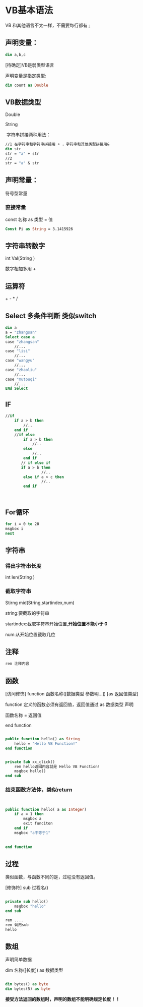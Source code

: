 # VB基本语法

VB 和其他语言不太一样，不需要每行都有 ;

## 声明变量：

```vb
dim a,b,c
```

[待确定]VB是弱类型语言

声明变量是指定类型:

```vb
dim count as Double
```

## VB数据类型

Double 

String

​	字符串拼接两种用法：

```vb
//1	在字符串和字符串拼接用 + ，字符串和其他类型拼接用&
dim str
str = "a" + str 
//2
str = "a" & str
```

## 声明常量：

符号型常量





### 直接常量

const 名称 as 类型 = 值

```vb
Const Pi as String = 3.1415926
```



## 字符串转数字

int Val(String )

数字相加多用 + 



## 运算符

\+ - * / 



## Select 多条件判断 类似switch

```vb
dim a
a = "zhangsan"
Select case a
case "zhangsan"
    //...
case "lisi"
    //...
case "wangyu"
    //...
case "zhaoliu"
    //...
case "mutouqi"
    //...
ENd Select

```



## IF

```vb
//if
    if a > b then 
        //..
    end if
    //if else
        if a > b then 
            //..
        else 
            //..
        end if
       // if else if 
       if a > b then 
                //..
        else if a > c then 
                //..
        end if




```

## For循环

```vb
for i = 0 to 20
msgbox i
next
```

## 字符串

### 得出字符串长度

int len(String )

### 截取字符串

Stirng mid(String,startindex,num)

string:要截取的字符串

startindex:截取字符串开始位置,**开始位置不能小于 0** 

num:从开始位置截取几位





## 注释

```vb
rem 注释内容
```





## 函数

[访问修饰] function 函数名称([数据类型 参数明...]) [as 返回值类型]

function 定义的函数必须有返回值，返回值通过 as 数据类型   声明

函数名称 = 返回值

end function

```vb

public function hello() as String
    hello = "Hello VB Function!"
end function


private Sub xx_click()
    rem hello返回内容就是 Hello VB Function!
    msgbox hello()  
end sub

```

### 结束函数方法体，类似return 

```vb


public function hello( a as Integer)
    if a = 1 then
        msgbox a
        exit funciton
    end if
    msgbox "a不等于1"
    
    
end function


```

## 过程

类似函数，与函数不同的是，过程没有返回值。

[修饰符] sub 过程名()

```vb

private sub hello()
    msgbox "hello"
end sub

rem ....
rem 调用sub
hello
```







## 数组

声明简单数据

dim 名称([长度]) as 数据类型

```vb

dim bytes() as byte
dim bytes(5) as byte
```

**接受方法返回的数组时，声明的数组不能明确规定长度！！**









